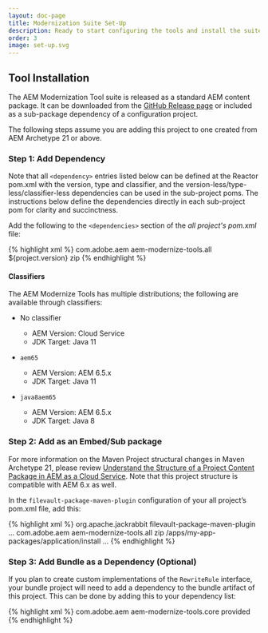 ```yaml
---
layout: doc-page
title: Modernization Suite Set-Up
description: Ready to start configuring the tools and install the suite.
order: 3
image: set-up.svg
---
```


## Tool Installation

The AEM Modernization Tool suite is released as a standard AEM content package. It can be downloaded from the <a href="https://github.com/adobe/aem-modernize-tools/releases/" target="_blank">GitHub Release page</a> or included as a sub-package dependency of a configuration project.

The following steps assume you are adding this project to one created from AEM Archetype 21 or above.

### Step 1: Add Dependency

Note that all `<dependency>` entries listed below can be defined at the Reactor pom.xml with the version, type and classifier, and the version-less/type-less/classifier-less dependencies can be used in the sub-project poms. The instructions below define the dependencies directly in each sub-project pom for clarity and succinctness.

Add the following to the `<dependencies>` section of the _all project's pom.xml_ file:

{% highlight xml %}
<dependency>
    <groupId>com.adobe.aem</groupId>
    <artifactId>aem-modernize-tools.all</artifactId>
    <version>${project.version}</version>
    <type>zip</type>
    <!-- <classifier>aem65</classifier> optional, see below -->
</dependency>
{% endhighlight %}

#### Classifiers

The AEM Modernize Tools has multiple distributions; the following are available through classifiers:

* No classifier
  * AEM Version: Cloud Service
  * JDK Target: Java 11

* `aem65`
  * AEM Version: AEM 6.5.x
  * JDK Target: Java 11

* `java8aem65`
  * AEM Version: AEM 6.5.x
  * JDK Target: Java 8

### Step 2: Add as an Embed/Sub package

For more information on the Maven Project structural changes in Maven Archetype 21, please review [Understand the Structure of a Project Content Package in AEM as a Cloud Service](https://docs.adobe.com/content/help/en/experience-manager-cloud-service/implementing/developing/aem-project-content-package-structure.html). Note that this project structure is compatible with AEM 6.x as well.

In the `filevault-package-maven-plugin` configuration of your all project’s pom.xml file, add this:

{% highlight xml %}
<plugins> 
  <plugin>
    <groupId>org.apache.jackrabbit</groupId>
    <artifactId>filevault-package-maven-plugin</artifactId>
    ...
    <configuration>
      <embeddeds>
        <embedded>
          <groupId>com.adobe.aem</groupId>
          <artifactId>aem-modernize-tools.all</artifactId>
          <type>zip</type>
          <!-- <classifier>aem65</classifier> optional, see above -->
          <target>/apps/my-app-packages/application/install</target>
        </embedded>
      <embedded>
      ...
  </plugin>
</plugins>
{% endhighlight %}

### Step 3: Add Bundle as a Dependency (Optional)

If you plan to create custom implementations of the `RewriteRule` interface, your bundle project will need to add a dependency to the bundle artifact of this project. This can be done by adding this to your dependency list:

{% highlight xml %}
<dependency>
  <groupId>com.adobe.aem</groupId>
  <artifactId>aem-modernize-tools.core</artifactId>
  <scope>provided</scope>
</dependency>
{% endhighlight %}
